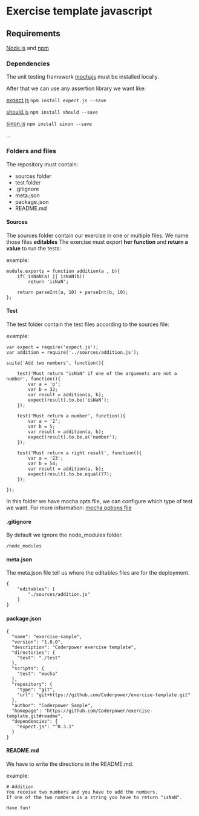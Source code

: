 # Exercise template javascript

## **Requirements**
[Node.js](https://nodejs.org/en/) and [npm](https://www.npmjs.com/)

### **Dependencies**
The unit testing framework [mochajs](https://mochajs.org/) must be installed locally.

After that we can use any assertion library we want like:

[expect.js](https://github.com/Automattic/expect.js) 
`npm install expect.js --save`

[should.js](https://shouldjs.github.io/) 
 `npm install should --save`

[sinon.js](http://sinonjs.org/)
`npm install sinon --save`

...

### **Folders and files**
The repository must contain:

 - sources folder 
 - test folder 
 - .gitignore
 - meta.json 
 - package.json
 - README.md

#### **Sources**
The sources folder contain our exercise in one or multiple files. We name those files **editables**
The exercise must export **her function** and **return a value** to run the tests:

example:

    module.exports = function addition(a , b){
        if( isNaN(a) || isNaN(b))
            return 'isNaN';
    
        return parseInt(a, 10) + parseInt(b, 10);
    };

#### **Test**
  The test folder contain the test files according to the sources file:

example:

    var expect = require('expect.js');
    var addition = require('../sources/addition.js');
    
    suite('Add two numbers', function(){
    
        test('Must return "isNaN" if one of the arguments are not a number', function(){
            var a = 'p';
            var b = 32;
            var result = addition(a, b);
            expect(result).to.be('isNaN');
        });
    
        test('Must return a number', function(){
            var a = '2';
            var b = 5;
            var result = addition(a, b);
            expect(result).to.be.a('number');
        });
    
        test('Must return a right result', function(){
            var a = '23';
            var b = 54;
            var result = addition(a, b);
            expect(result).to.be.equal(77);
        });
    
    });
    
In this folder we have mocha.opts file, we can configure which type of test we want.
For more information: [mocha options file](https://mochajs.org/#mochaopts)

#### **.gitignore**
By default we ignore the node_modules folder.

    /node_modules

#### **meta.json**
The meta.json file tell us where the editables files are for the deployment.

    {
        "editables": [
            "./sources/addition.js"
        ]
    }

#### **package.json**

    {
      "name": "exercise-sample",
      "version": "1.0.0",
      "description": "Coderpower exercise template",
      "directories": {
        "test": "./test"
      },
      "scripts": {
        "test": "mocha"
      },
      "repository": {
        "type": "git",
        "url": "git+https://github.com/Coderpower/exercise-template.git"
      },
      "author": "Coderpower Sample",
      "homepage": "https://github.com/Coderpower/exercise-template.git#readme",
      "dependencies": {
        "expect.js": "^0.3.1"
      }
    }

#### **README.md**
We have to write the directions in the README.md.

example:

    # Addition
	You receive two numbers and you have to add the numbers.
	If one of the two numbers is a string you have to return "isNaN".

	Have fun!





